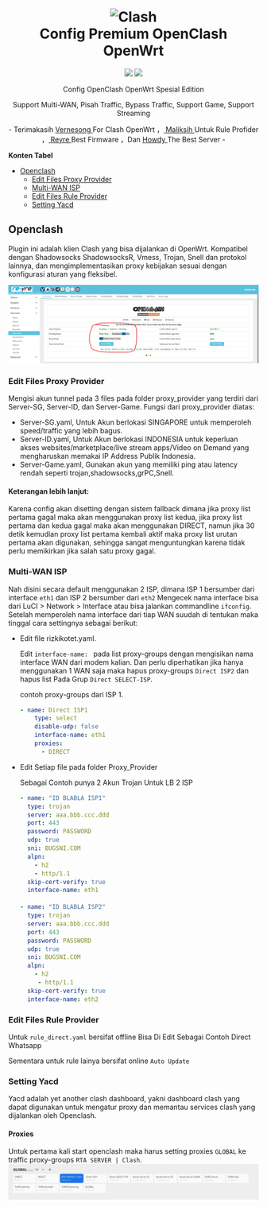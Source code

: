 <h1 align="center">
  <img src="https://raw.githubusercontent.com/vernesong/OpenClash/dev/img/logo.png" alt="Clash" width="200">
  <br>Config Premium OpenClash OpenWrt<br>

</h1>

  <p align="center">
    <img src="https://img.shields.io/badge/Config Version-v1.1-blue.svg">
  </a>
  <a target="_blank" href="https://github.com/rizkisquadpants/OpenClash/releases">
    <img src="https://img.shields.io/badge/Download Config-Klik Disini-orange.svg">
  </a>
  </p>
  

<p align="center">
Config OpenClash OpenWrt Spesial Edition
</p>
<p align="center">
Support Multi-WAN, Pisah Traffic, Bypass Traffic, Support Game, Support Streaming
</p>
<p align="center">
- Terimakasih <a href="https://github.com/vernesong/OpenClash" target="_blank"> Vernesong </a> For Clash OpenWrt ，<a href="https://github.com/maliksih" target="_blank"> Maliksih </a> Untuk Rule Profider ，<a href="https://github.com/maliksih" target="_blank"> Reyre </a>Best Firmware  ，Dan <a href="https://github.com/maliksih" target="_blank"> Howdy </a>The Best Server -
</p>

**Konten Tabel**
  
  - [Openclash](#openclash)
    - [Edit Files Proxy Provider](#edit-files-proxy-provider)
    - [Multi-WAN ISP](#multi-wan-isp)
    - [Edit Files Rule Provider](#edit-files-rule-provider)
    - [Setting Yacd](#setting-yacd)


## Openclash

Plugin ini adalah klien Clash yang bisa dijalankan di OpenWrt. Kompatibel dengan Shadowsocks ShadowsocksR, Vmess, Trojan, Snell dan protokol lainnya, dan mengimplementasikan proxy kebijakan sesuai dengan konfigurasi aturan yang fleksibel.

 <img src="https://github.com/rizkisquadpants/OpenClash/blob/main/assets/Main.png">
 
### Edit Files Proxy Provider


Mengisi akun tunnel pada 3 files pada folder proxy_provider yang terdiri dari Server-SG, Server-ID, dan Server-Game.
Fungsi dari proxy_provider diatas:
* Server-SG.yaml, Untuk Akun berlokasi SINGAPORE untuk memperoleh speed/traffic yang lebih bagus.
* Server-ID.yaml, Untuk Akun berlokasi INDONESIA untuk keperluan akses websites/marketplace/live stream apps/Video on Demand yang mengharuskan memakai IP Address Publik Indonesia.
* Server-Game.yaml, Gunakan akun yang memiliki ping atau latency rendah seperti trojan,shadowsocks,grPC,Snell.



#### Keterangan lebih lanjut:

Karena config akan disetting dengan sistem fallback dimana jika proxy list pertama gagal maka akan menggunakan proxy list kedua, jika proxy list pertama dan kedua gagal maka akan menggunakan DIRECT, namun jika 30 detik kemudian proxy list pertama kembali aktif maka proxy list urutan pertama akan digunakan, sehingga sangat menguntungkan karena tidak perlu memikirkan jika salah satu proxy gagal.

### Multi-WAN ISP

Nah disini secara default menggunakan 2 ISP, dimana ISP 1 bersumber dari interface `eth1` dan ISP 2 bersumber dari `eth2`
Mengecek nama interface bisa dari LuCI > Network > Interface atau bisa jalankan commandline `ifconfig`.
Setelah memperoleh nama interface dari tiap WAN suudah di tentukan maka tinggal cara settingnya sebagai berikut:
* Edit file rizkikotet.yaml.

    Edit `interface-name: ` pada list proxy-groups dengan mengisikan nama interface WAN dari modem kalian. Dan perlu diperhatikan jika hanya menggunakan 1 WAN saja maka hapus proxy-groups `Direct ISP2` dan hapus list Pada Grup `Direct SELECT-ISP`.
    
    contoh proxy-groups dari ISP 1.
    ```yaml
    - name: Direct ISP1
        type: select
        disable-udp: false
        interface-name: eth1
        proxies:
          - DIRECT
    ```

* Edit Setiap file pada folder Proxy_Provider

    Sebagai Contoh punya 2 Akun Trojan Untuk LB 2 ISP
    ```yaml
    - name: "ID BLABLA ISP1"
      type: trojan
      server: aaa.bbb.ccc.ddd
      port: 443
      password: PASSWORD
      udp: true
      sni: BUGSNI.COM
      alpn:
        - h2
        - http/1.1
      skip-cert-verify: true
      interface-name: eth1
    
    - name: "ID BLABLA ISP2"
      type: trojan
      server: aaa.bbb.ccc.ddd
      port: 443
      password: PASSWORD
      udp: true
      sni: BUGSNI.COM
      alpn:
        - h2
         - http/1.1
      skip-cert-verify: true
      interface-name: eth2
    ```

### Edit Files Rule Provider

Untuk `rule_direct.yaml` bersifat offline Bisa Di Edit Sebagai Contoh Direct Whatsapp

Sementara untuk rule lainya bersifat online `Auto Update`

### Setting Yacd

Yacd adalah yet another clash dashboard, yakni dashboard clash yang dapat digunakan untuk mengatur proxy dan memantau services clash yang dijalankan oleh Openclash.

#### Proxies

Untuk pertama kali start openclash maka harus setting proxies `GLOBAL` ke traffic proxy-groups `RTA SERVER | Clash`.
 <img src="https://github.com/rizkisquadpants/OpenClash/blob/main/assets/Yacd.png">

